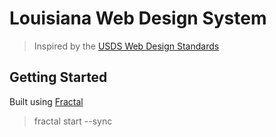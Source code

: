 # Louisiana Web Design System

> Inspired by the [USDS Web Design Standards](https://standards.usa.gov)

## Getting Started

Built using [Fractal](https://fractal.build)

> fractal start --sync